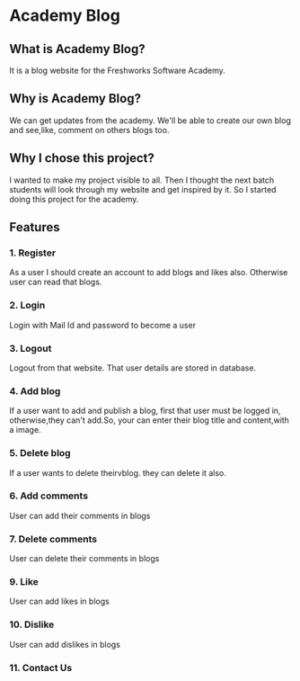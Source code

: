 # Academy Blog

## What is Academy Blog?
It is a blog website for the Freshworks Software Academy.

## Why is Academy Blog?
We can get updates from the academy. We'll be able to create our own blog and see,like, comment on others blogs too.

## Why I chose this project?
I wanted to make my project visible to all. Then I thought the next batch students will look through my website and get inspired by it. So I started doing this project for the academy.

## Features
### 1. Register

 As a user I should create an account to add blogs and likes also. Otherwise user can read that blogs.

### 2. Login
Login with Mail Id and password to become a user

### 3. Logout 
Logout from that website. That user details are stored in database.

### 4. Add blog
If a user want to add and publish a blog, first that user must be logged in, otherwise,they can't add.So, your can enter their blog title and content,with a image.

### 5. Delete blog
If a user wants to delete theirvblog. they can delete it also.

### 6. Add comments
User can add their comments in blogs

### 7. Delete comments
User can delete their comments in blogs

### 9. Like
User can add likes in blogs

### 10. Dislike
User can add dislikes in blogs

### 11. Contact Us

